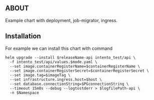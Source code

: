 ## ABOUT

Example chart with deployment, job-migrator, ingress.

## Installation

For example we can install this chart with command

```
helm upgrade --install $releaseName-api intento_test/api \
  -f intento_test/api/values.$mode.yaml \
  --set image.containerRegisterName=$containerRegisterName \
  --set image.containerRegisterSecret=$containerRegisterSecret \
  --set image.tag=$imageTag \
  --set infrastructure.ingress.host=$host \
  --set database.connectionString=$PGconnectionString \
  --timeout 15m0s --debug --logtostderr > $logfilePath-api \
  -n $Namespace
```
